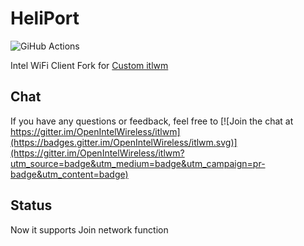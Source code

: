 # HeliPort

![GiHub Actions](https://github.com/zxystd/HeliPort/workflows/Build%20and%20Test/badge.svg?branch=master)

Intel WiFi Client Fork for [Custom itlwm](https://github.com/gimdh/itlwm)

## Chat

If you have any questions or feedback, feel free to [![Join the chat at https://gitter.im/OpenIntelWireless/itlwm](https://badges.gitter.im/OpenIntelWireless/itlwm.svg)](https://gitter.im/OpenIntelWireless/itlwm?utm_source=badge&utm_medium=badge&utm_campaign=pr-badge&utm_content=badge)

## Status

Now it supports Join network function
